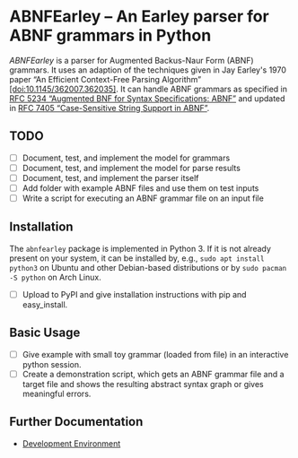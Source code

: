 # ABNFEarley – An Earley parser for ABNF grammars in Python
_ABNFEarley_ is a parser for Augmented Backus-Naur Form (ABNF) grammars.
It uses an adaption of the techniques given in Jay Earley's 1970
paper “An Efficient Context-Free Parsing Algorithm”
[[doi:10.1145/362007.362035]](https://doi.org/10.1145/362007.362035).
It can handle ABNF grammars as specified in [RFC 5234
“Augmented BNF for Syntax Specifications:
ABNF”](https://www.rfc-editor.org/info/rfc5234) and updated in [RFC 7405
“Case-Sensitive String Support in
ABNF”](https://www.rfc-editor.org/info/rfc7405).

## TODO
- [ ] Document, test, and implement the model for grammars
- [ ] Document, test, and implement the model for parse results
- [ ] Document, test, and implement the parser itself
- [ ] Add folder with example ABNF files and use them on test inputs
- [ ] Write a script for executing an ABNF grammar file on an input file

## Installation
The `abnfearley` package is implemented in Python 3.
If it is not already present on your system, it can be installed by, e.g.,
`sudo apt install python3` on Ubuntu and other Debian-based distributions
or by `sudo pacman -S python` on Arch Linux.

- [ ] Upload to PyPI and give installation instructions with pip and
easy_install.

## Basic Usage
- [ ] Give example with small toy grammar (loaded from file) in an
interactive python session.
- [ ] Create a demonstration script, which gets an ABNF grammar file and a
target file and shows the resulting abstract syntax graph or gives
meaningful errors.

## Further Documentation
- [Development Environment](docs/development.md)

